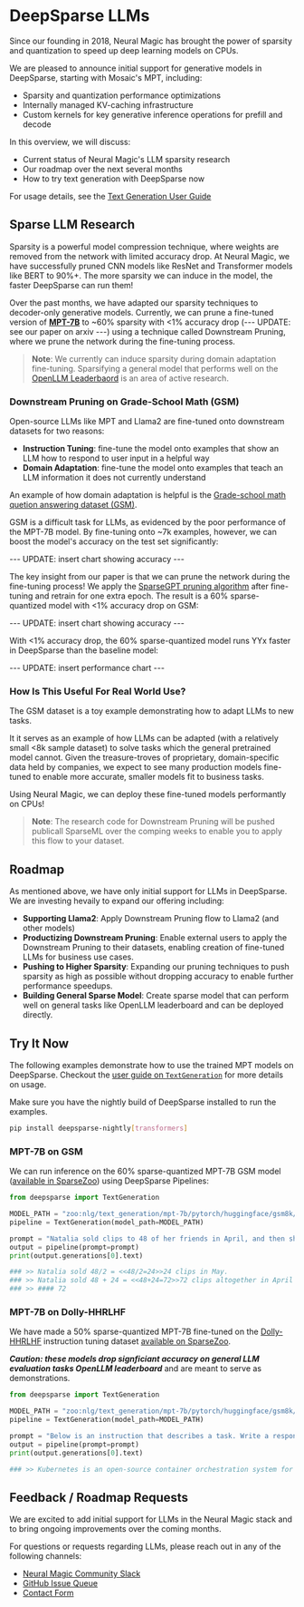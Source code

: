 # **DeepSparse LLMs**

Since our founding in 2018, Neural Magic has brought the power of sparsity and quantization to speed up deep learning models on CPUs.

We are pleased to announce initial support for generative models in DeepSparse, starting with Mosaic's MPT, including:
- Sparsity and quantization performance optimizations
- Internally managed KV-caching infrastructure
- Custom kernels for key generative inference operations for prefill and decode

In this overview, we will discuss:
- Current status of Neural Magic's LLM sparsity research
- Our roadmap over the next several months
- How to try text generation with DeepSparse now

For usage details, see the [Text Generation User Guide](text-generation-pipeline.md)

## **Sparse LLM Research**

Sparsity is a powerful model compression technique, where weights are removed from the network with limited accuracy drop. At Neural Magic, we have successfully pruned CNN models like ResNet and Transformer models like BERT to 90%+. The more sparsity we can induce in the model, the faster DeepSparse can run them!

Over the past months, we have adapted our sparsity techniques to decoder-only generative models. Currently, we can prune a fine-tuned version of [**MPT-7B**](https://huggingface.co/mosaicml/mpt-7b) to ~60% sparsity with <1% accuracy drop (--- UPDATE: see our paper on arxiv ---) using a technique called Downstream Pruning, where we prune the network during the fine-tuning process.

> **Note**: We currently can induce sparsity during domain adaptation fine-tuning. Sparsifying a general model that performs well on the [OpenLLM Leaderbaord](https://huggingface.co/spaces/HuggingFaceH4/open_llm_leaderboard) is an area of active research.

### **Downstream Pruning on Grade-School Math (GSM)**

Open-source LLMs like MPT and Llama2 are fine-tuned onto downstream datasets for two reasons:
* **Instruction Tuning**: fine-tune the model onto examples that show an LLM how to respond to user input in a helpful way
* **Domain Adaptation**: fine-tune the model onto examples that teach an LLM information it does not currently understand

An example of how domain adaptation is helpful is the [Grade-school math quetion answering dataset (GSM)](https://huggingface.co/datasets/gsm8k). 

GSM is a difficult task for LLMs, as evidenced by the poor performance of the MPT-7B model. By fine-tuning onto ~7k examples, however, we can boost the model's accuracy on the test set significantly:

--- UPDATE: insert chart showing accuracy ---

The key insight from our paper is that we can prune the network during the fine-tuning process! We apply the [SparseGPT pruning algorithm](https://arxiv.org/pdf/2301.00774.pdf) after fine-tuning and retrain for one extra epoch. The result is a 60% sparse-quantized model with <1% accuracy drop on GSM:

--- UPDATE: insert chart showing accuracy ---

With <1% accuracy drop, the 60% sparse-quantized model runs YYx faster in DeepSparse than the baseline model:

--- UPDATE: insert performance chart ---

### **How Is This Useful For Real World Use?**

The GSM dataset is a toy example demonstrating how to adapt LLMs to new tasks.

It it serves as an example of how LLMs can be adapted (with a relatively small <8k sample dataset) to solve tasks which the general pretrained model cannot. Given the treasure-troves of proprietary, domain-specific data held by companies, we expect to see many production models fine-tuned to enable more accurate, smaller models fit to business tasks.

Using Neural Magic, we can deploy these fine-tuned models performantly on CPUs!

> **Note**: The research code for Downstream Pruning will be pushed publicall SparseML over the comping weeks to enable you to apply this flow to your dataset.

## Roadmap

As mentioned above, we have only initial support for LLMs in DeepSparse. We are investing hevaily to expand our offering including:

* **Supporting Llama2**: Apply Downstream Pruning flow to Llama2 (and other models)
* **Productizing Downstream Pruning**: Enable external users to apply the Downstream Pruning to their datasets, enabling creation of fine-tuned LLMs for business use cases.
* **Pushing to Higher Sparsity**: Expanding our pruning techniques to push sparsity as high as possible without dropping accuracy to enable further performance speedups.
* **Building General Sparse Model**: Create sparse model that can perform well on general tasks like OpenLLM leaderboard and can be deployed directly.

## Try It Now

The following examples demonstrate how to use the trained MPT models on DeepSparse. Checkout the [user guide on `TextGeneration`](text-generation-pipeline.md) for more details on usage.

Make sure you have the nightly build of DeepSparse installed to run the examples.

```bash
pip install deepsparse-nightly[transformers]
```

### MPT-7B on GSM 

We can run inference on the 60% sparse-quantized MPT-7B GSM model ([available in SparseZoo](https://sparsezoo.neuralmagic.com/models/mpt-7b-gsm8k_mpt_pretrain-pruned50_quantized?showHidden=1)) using DeepSparse Pipelines:

```python
from deepsparse import TextGeneration

MODEL_PATH = "zoo:nlg/text_generation/mpt-7b/pytorch/huggingface/gsm8k/pruned50_quant-none"
pipeline = TextGeneration(model_path=MODEL_PATH)

prompt = "Natalia sold clips to 48 of her friends in April, and then she sold half as many clips in May. How many clips did Natalia sell altogether in April and May"
output = pipeline(prompt=prompt)
print(output.generations[0].text)

### >> Natalia sold 48/2 = <<48/2=24>>24 clips in May.
### >> Natalia sold 48 + 24 = <<48+24=72>>72 clips altogether in April and May.
### >> #### 72
```

### **MPT-7B on Dolly-HHRLHF**

We have made a 50% sparse-quantized MPT-7B fine-tuned on the [Dolly-HHRLHF](https://huggingface.co/datasets/mosaicml/dolly_hhrlhf) instruction tuning dataset [available on SparseZoo](zoo:nlg/text_generation/mpt-7b/pytorch/huggingface/dolly/pruned50_quant-none).

***Caution: these models drop signficiant accuracy on general LLM evaluation tasks OpenLLM leaderboard*** and are meant to serve as demonstrations.

```python
from deepsparse import TextGeneration

MODEL_PATH = "zoo:nlg/text_generation/mpt-7b/pytorch/huggingface/gsm8k/pruned50_quant-none"
pipeline = TextGeneration(model_path=MODEL_PATH)

prompt = "Below is an instruction that describes a task. Write a response that appropriately completes the request. ### Instruction: what is Kubernetes? ### Response:"
output = pipeline(prompt=prompt)
print(output.generations[0].text)

### >> Kubernetes is an open-source container orchestration system for automating deployment, scaling, and management of containerized applications.
```

## **Feedback / Roadmap Requests**

We are excited to add initial support for LLMs in the Neural Magic stack and to bring ongoing improvements over the coming months.

For questions or requests regarding LLMs, please reach out in any of the following channels:
- [Neural Magic Community Slack](https://join.slack.com/t/discuss-neuralmagic/shared_invite/zt-q1a1cnvo-YBoICSIw3L1dmQpjBeDurQ)
- [GitHub Issue Queue](https://github.com/neuralmagic/deepsparse/issues)
- [Contact Form](http://neuralmagic.com/contact/)
